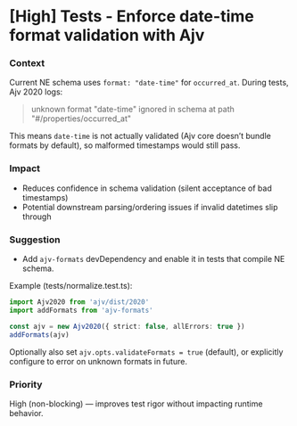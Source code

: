 # [High] Tests - Enforce date-time format validation with Ajv

### Context
Current NE schema uses `format: "date-time"` for `occurred_at`. During tests, Ajv 2020 logs:

> unknown format "date-time" ignored in schema at path "#/properties/occurred_at"

This means `date-time` is not actually validated (Ajv core doesn’t bundle formats by default), so malformed timestamps would still pass.

### Impact
- Reduces confidence in schema validation (silent acceptance of bad timestamps)
- Potential downstream parsing/ordering issues if invalid datetimes slip through

### Suggestion
- Add `ajv-formats` devDependency and enable it in tests that compile NE schema.

Example (tests/normalize.test.ts):

```ts
import Ajv2020 from 'ajv/dist/2020'
import addFormats from 'ajv-formats'

const ajv = new Ajv2020({ strict: false, allErrors: true })
addFormats(ajv)
```

Optionally also set `ajv.opts.validateFormats = true` (default), or explicitly configure to error on unknown formats in future.

### Priority
High (non-blocking) — improves test rigor without impacting runtime behavior.

